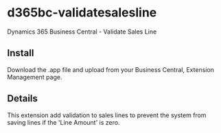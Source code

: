 # d365bc-validatesalesline
Dynamics 365 Business Central - Validate Sales Line

## Install
Download the .app file and upload from your Business Central, Extension Management page.

## Details
This extension add validation to sales lines to prevent the system from saving lines if the 'Line Amount' is zero. 
